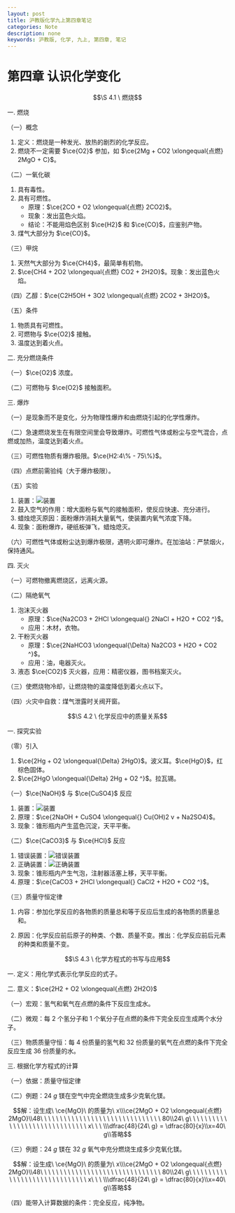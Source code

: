 ```yaml
---
layout: post
title: 沪教版化学九上第四章笔记
categories: Note
description: none
keywords: 沪教版, 化学, 九上, 第四章, 笔记
---
```


# 第四章 认识化学变化

$$\S 4.1 \ 燃烧$$

一. 燃烧

（一）概念

1. 定义：燃烧是一种发光、放热的剧烈的化学反应。
2. 燃烧不一定需要 $\ce{O2}$ 参加，如 $\ce{2Mg + CO2 \xlongequal{点燃} 2MgO + C}$。

（二）一氧化碳

1. 具有毒性。
2. 具有可燃性。
    - 原理：$\ce{2CO + O2 \xlongequal{点燃} 2CO2}$。
    - 现象：发出蓝色火焰。
    - 结论：不能用焰色区别 $\ce{H2}$ 和 $\ce{CO}$，应鉴别产物。
3. 煤气大部分为 $\ce{CO}$。

（三）甲烷

1. 天然气大部分为 $\ce{CH4}$，最简单有机物。
2. $\ce{CH4 + 2O2 \xlongequal{点燃} CO2 + 2H2O}$。现象：发出蓝色火焰。

（四）乙醇：$\ce{C2H5OH + 3O2 \xlongequal{点燃} 2CO2 + 3H2O}$。

（五）条件

1. 物质具有可燃性。
2. 可燃物与 $\ce{O2}$ 接触。
3. 温度达到着火点。

二. 充分燃烧条件

（一）$\ce{O2}$ 浓度。

（二）可燃物与 $\ce{O2}$ 接触面积。

三. 爆炸

（一）是现象而不是变化，分为物理性爆炸和由燃烧引起的化学性爆炸。

（二）急速燃烧发生在有限空间里会导致爆炸。可燃性气体或粉尘与空气混合，点燃或加热，温度达到着火点。

（三）可燃性物质有爆炸极限。$\ce{H2:4\% - 75\%}$。

（四）点燃前需验纯（大于爆炸极限）。

（五）实验

1. 装置：![装置](https://z1.ax1x.com/2023/11/21/piaDDRx.png)
2. 鼓入空气的作用：增大面粉与氧气的接触面积，使反应快速、充分进行。
3. 蜡烛熄灭原因：面粉爆炸消耗大量氧气，使装置内氧气浓度下降。
4. 现象：面粉爆炸，硬纸板弹飞，蜡烛熄灭。

（六）可燃性气体或粉尘达到爆炸极限，遇明火即可爆炸。在加油站：严禁烟火，保持通风。

四. 灭火

（一）可燃物撤离燃烧区，远离火源。

（二）隔绝氧气

1. 泡沫灭火器
    - 原理：$\ce{Na2CO3 + 2HCl \xlongequal{} 2NaCl + H2O + CO2 ^}$。
    - 应用：木材，衣物。
2. 干粉灭火器
    - 原理：$\ce{2NaHCO3 \xlongequal{\Delta} Na2CO3 + H2O + CO2 ^}$。
    - 应用：油，电器灭火。
3. 液态 $\ce{CO2}$ 灭火器，应用：精密仪器，图书档案灭火。

（三）使燃烧物冷却，让燃烧物的温度降低到着火点以下。

（四）火灾中自救：煤气泄露时关阀开窗。

$$\S 4.2 \ 化学反应中的质量关系$$

一. 探究实验

（零）引入

1. $\ce{2Hg + O2 \xlongequal{\Delta} 2HgO}$。波义耳。$\ce{HgO}$，红棕色固体。
2. $\ce{2HgO \xlongequal{\Delta} 2Hg + O2 ^}$。拉瓦锡。

（一）$\ce{NaOH}$ 与 $\ce{CuSO4}$ 反应

1. 装置：![装置](https://z1.ax1x.com/2023/11/21/piarwnS.png)
2. 原理：$\ce{2NaOH + CuSO4 \xlongequal{} Cu(OH)2 v + Na2SO4}$。
3. 现象：锥形瓶内产生蓝色沉淀，天平平衡。

（二）$\ce{CaCO3}$ 与 $\ce{HCl}$ 反应

1. 错误装置：![错误装置](https://z1.ax1x.com/2023/11/21/piayoS1.png)
2. 正确装置：![正确装置](https://z1.ax1x.com/2023/11/21/piayTQx.png)
3. 现象：锥形瓶内产生气泡，注射器活塞上移，天平平衡。
4. 原理：$\ce{CaCO3 + 2HCl \xlongequal{} CaCl2 + H2O + CO2 ^}$。

（三）质量守恒定律

1. 内容：参加化学反应的各物质的质量总和等于反应后生成的各物质的质量总和。

2. 原因：化学反应前后原子的种类、个数、质量不变。推出：化学反应前后元素的种类和质量不变。

$$\S 4.3 \ 化学方程式的书写与应用$$

一. 定义：用化学式表示化学反应的式子。

二. 意义：$\ce{2H2 + O2 \xlongequal{点燃} 2H2O}$

（一）宏观：氢气和氧气在点燃的条件下反应生成水。

（二）微观：每 $2$ 个氢分子和 $1$ 个氧分子在点燃的条件下完全反应生成两个水分子。

（三）物质质量守恒：每 $4$ 份质量的氢气和 $32$ 份质量的氧气在点燃的条件下完全反应生成 $36$ 份质量的水。

三. 根据化学方程式的计算

（一）依据：质量守恒定律

（二）例题：$24\ g$ 镁在空气中完全燃烧生成多少克氧化镁。

$$解：设生成\ \ce{MgO}\ 的质量为\ x\\\ce{2MgO + O2 \xlongequal{点燃} 2MgO}\\48\ \ \ \ \ \ \ \ \ \ \ \ \ \ \ \ \ \ \ \ \ \ \ \ \ \ \ \ \ \ \ 80\\24\ g\ \ \ \ \ \ \ \ \ \ \ \ \ \ \ \ \ \ \ \ \ \ \ \ \ \ \ \ \ \ x\ \ \ \\\dfrac{48}{24\ g} = \dfrac{80}{x}\\x=40\ g\\答略$$

（三）例题：$24\ g$ 镁在 $32\ g$ 氧气中充分燃烧生成多少克氧化镁。

$$解：设生成\ \ce{MgO}\ 的质量为\ x\\\ce{2MgO + O2 \xlongequal{点燃} 2MgO}\\48\ \ \ \ \ \ \ \ \ \ \ \ \ \ \ \ \ \ \ \ \ \ \ \ \ \ \ \ \ \ \ 80\\24\ g\ \ \ \ \ \ \ \ \ \ \ \ \ \ \ \ \ \ \ \ \ \ \ \ \ \ \ \ \ \ x\ \ \ \\\dfrac{48}{24\ g} = \dfrac{80}{x}\\x=40\ g\\答略$$

（四）能带入计算数据的条件：完全反应，纯净物。
